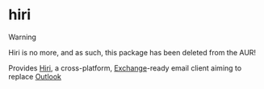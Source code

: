 hiri
============

> [!WARNING]
> Hiri is no more, and as such, this package has been deleted from the AUR!

Provides [Hiri](https://www.hiri.com/), a cross-platform, [Exchange](https://en.wikipedia.org/wiki/Microsoft_Exchange_Server)-ready email client aiming to replace [Outlook](https://en.wikipedia.org/wiki/Microsoft_Outlook)

